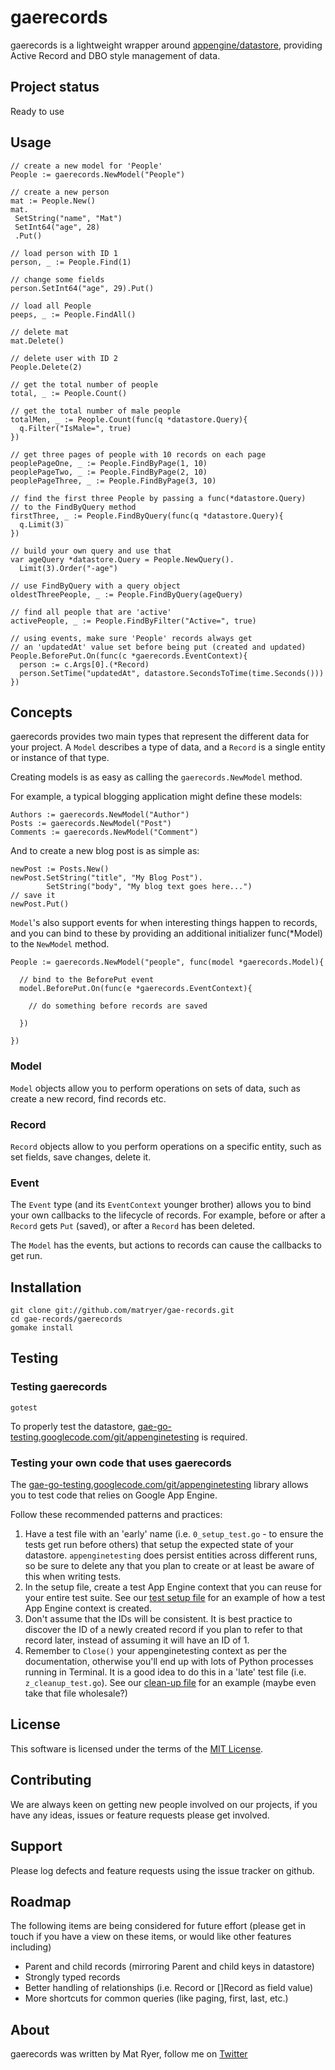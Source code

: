 # gaerecords

gaerecords is a lightweight wrapper around [appengine/datastore](http://code.google.com/appengine/docs/go/overview.html), providing Active Record and DBO style management of data.

## Project status

Ready to use

## Usage

    // create a new model for 'People'
    People := gaerecords.NewModel("People")

    // create a new person
    mat := People.New()
    mat.
     SetString("name", "Mat")
     SetInt64("age", 28)
     .Put()

    // load person with ID 1
    person, _ := People.Find(1)

    // change some fields
    person.SetInt64("age", 29).Put()

    // load all People
    peeps, _ := People.FindAll()

    // delete mat
    mat.Delete()

    // delete user with ID 2
    People.Delete(2)
    
    // get the total number of people
    total, _ := People.Count()
    
    // get the total number of male people
    totalMen, _ := People.Count(func(q *datastore.Query){
      q.Filter("IsMale=", true)
    })
    
    // get three pages of people with 10 records on each page
    peoplePageOne, _ := People.FindByPage(1, 10)
    peoplePageTwo, _ := People.FindByPage(2, 10)
    peoplePageThree, _ := People.FindByPage(3, 10)

    // find the first three People by passing a func(*datastore.Query)
    // to the FindByQuery method
    firstThree, _ := People.FindByQuery(func(q *datastore.Query){
      q.Limit(3)
    })

    // build your own query and use that
    var ageQuery *datastore.Query = People.NewQuery().
      Limit(3).Order("-age")

    // use FindByQuery with a query object
    oldestThreePeople, _ := People.FindByQuery(ageQuery)

    // find all people that are 'active'
    activePeople, _ := People.FindByFilter("Active=", true)

    // using events, make sure 'People' records always get
    // an 'updatedAt' value set before being put (created and updated)
    People.BeforePut.On(func(c *gaerecords.EventContext){
      person := c.Args[0].(*Record)
      person.SetTime("updatedAt", datastore.SecondsToTime(time.Seconds()))
    })
    
## Concepts

gaerecords provides two main types that represent the different data for your project.
A <code>Model</code> describes a type of data, and a <code>Record</code> is a single entity
or instance of that type.

Creating models is as easy as calling the <code>gaerecords.NewModel</code> method.

For example, a typical blogging application might define these models:

    Authors := gaerecords.NewModel("Author")
    Posts := gaerecords.NewModel("Post")
    Comments := gaerecords.NewModel("Comment")
    
And to create a new blog post is as simple as:

    newPost := Posts.New()
    newPost.SetString("title", "My Blog Post").
            SetString("body", "My blog text goes here...")
    // save it
    newPost.Put()

<code>Model</code>'s also support events for when interesting things happen to records, and you
can bind to these by providing an additional initializer func(*Model) to the <code>NewModel</code> method.

    People := gaerecords.NewModel("people", func(model *gaerecords.Model){
      
      // bind to the BeforePut event
      model.BeforePut.On(func(e *gaerecords.EventContext){
        
        // do something before records are saved
        
      })
      
    })

### Model
    
<code>Model</code> objects allow you to perform operations on sets of data, such as create a 
new record, find records etc.

### Record

<code>Record</code> objects allow to you perform operations on a specific entity, such as set fields,
save changes, delete it.

### Event

The <code>Event</code> type (and its <code>EventContext</code> younger brother) allows you to bind your
own callbacks to the lifecycle of records.  For example, before or after a <code>Record</code> gets <code>Put</code> (saved),
or after a <code>Record</code> has been deleted.

The <code>Model</code> has the events, but actions to records can cause the callbacks to get run.
    
## Installation

    git clone git://github.com/matryer/gae-records.git
    cd gae-records/gaerecords
    gomake install
    
## Testing

### Testing gaerecords

    gotest
    
To properly test the datastore, [gae-go-testing.googlecode.com/git/appenginetesting](http://code.google.com/p/gae-go-testing/) is required.
    
### Testing your own code that uses gaerecords

The [gae-go-testing.googlecode.com/git/appenginetesting](http://code.google.com/p/gae-go-testing/) library allows you to test code that relies on Google App Engine.

Follow these recommended patterns and practices:

1. Have a test file with an 'early' name (i.e. <code>0\_setup\_test.go</code> - to ensure the tests get run before others) that setup the expected state of your datastore.  <code>appenginetesting</code> does persist entities across different runs, so be sure to delete any that you plan to create or at least be aware of this when writing tests.
1. In the setup file, create a test App Engine context that you can reuse for your entire test suite.  See our [test setup file](https://github.com/matryer/gae-records/blob/master/gaerecords/0_app_helper_test.go) for an example of how a test App Engine context is created.
1. Don't assume that the IDs will be consistent.  It is best practice to discover the ID of a newly created record if you plan to refer to that record later, instead of assuming it will have an ID of 1.
1. Remember to <code>Close()</code> your appenginetesting context as per the documentation, otherwise you'll end up with lots of Python processes running in Terminal.  It is a good idea to do this in a 'late' test file (i.e. <code>z\_cleanup\_test.go</code>).  See our [clean-up file](https://github.com/matryer/gae-records/blob/master/gaerecords/z_cleanup_test.go) for an example (maybe even take that file wholesale?)
    
## License

This software is licensed under the terms of the [MIT License](http://en.wikipedia.org/wiki/MIT_License).

## Contributing

We are always keen on getting new people involved on our projects, if you have any ideas, issues or feature requests please get involved.

## Support

Please log defects and feature requests using the issue tracker on github.

## Roadmap

The following items are being considered for future effort (please get in touch if you have a view on these items, or would like other features including)

 * Parent and child records (mirroring Parent and child keys in datastore)
 * Strongly typed records
 * Better handling of relationships (i.e. Record or []Record as field value)
 * More shortcuts for common queries (like paging, first, last, etc.)

## About

gaerecords was written by Mat Ryer, follow me on [Twitter](http://www.twitter.com/matryer)
